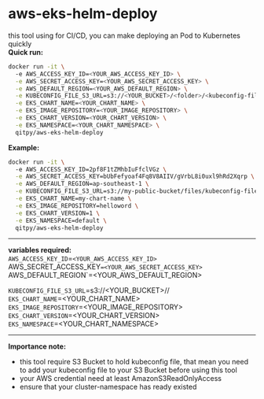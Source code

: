 # aws-eks-helm-deploy
this tool using for CI/CD, you can make deploying an Pod to Kubernetes quickly  
__Quick run:__
``` bash
docker run -it \                        
  -e AWS_ACCESS_KEY_ID=<YOUR_AWS_ACCESS_KEY_ID> \
  -e AWS_SECRET_ACCESS_KEY=<YOUR_AWS_SECRET_ACCESS_KEY> \
  -e AWS_DEFAULT_REGION=<YOUR_AWS_DEFAULT_REGION> \
  -e KUBECONFIG_FILE_S3_URL=s3://<YOUR_BUCKET>/<folder>/<kubeconfig-file> \
  -e EKS_CHART_NAME=<YOUR_CHART_NAME> \
  -e EKS_IMAGE_REPOSITORY=<YOUR_IMAGE_REPOSITORY> \
  -e EKS_CHART_VERSION=<YOUR_CHART_VERSION> \
  -e EKS_NAMESPACE=<YOUR_CHART_NAMESPACE> \
  qitpy/aws-eks-helm-deploy
```

__Example:__
``` bash
docker run -it \                        
  -e AWS_ACCESS_KEY_ID=2pf8F1tZMhbIuFfclVGz \
  -e AWS_SECRET_ACCESS_KEY=bUbFefyoaf4Fq8V8AIIV/gVrbL8i0uxl9hRd2Xqrp \
  -e AWS_DEFAULT_REGION=ap-southeast-1 \
  -e KUBECONFIG_FILE_S3_URL=s3://my-public-bucket/files/kubeconfig-file \
  -e EKS_CHART_NAME=my-chart-name \
  -e EKS_IMAGE_REPOSITORY=helloword \
  -e EKS_CHART_VERSION=1 \
  -e EKS_NAMESPACE=default \
  qitpy/aws-eks-helm-deploy
```

---  

__variables required:__  
`AWS_ACCESS_KEY_ID`=`<YOUR_AWS_ACCESS_KEY_ID>  
`AWS_SECRET_ACCESS_KEY`=<YOUR_AWS_SECRET_ACCESS_KEY>  
`AWS_DEFAULT_REGION`=<YOUR_AWS_DEFAULT_REGION>  
  
`KUBECONFIG_FILE_S3_URL`=s3://<YOUR_BUCKET>/<folder>/<kubeconfig-file>  
`EKS_CHART_NAME`=<YOUR_CHART_NAME>  
`EKS_IMAGE_REPOSITORY`=<YOUR_IMAGE_REPOSITORY>  
`EKS_CHART_VERSION`=<YOUR_CHART_VERSION>  
`EKS_NAMESPACE`=<YOUR_CHART_NAMESPACE>  

---  

__Importance note:__

- this tool require S3 Bucket to hold kubeconfig file, that mean you need to add your kubeconfig file to your S3 Bucket before using this tool
- your AWS credential need at least AmazonS3ReadOnlyAccess
- ensure that your cluster-namespace has ready existed